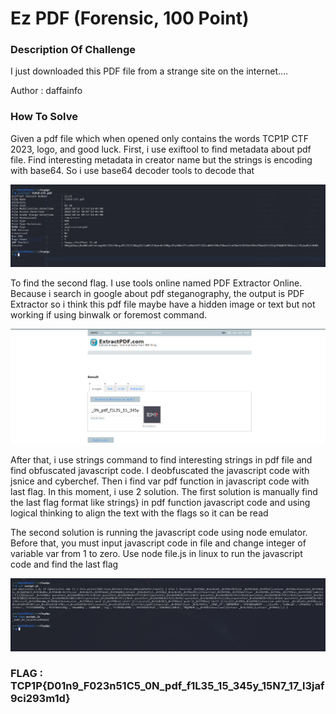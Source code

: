 # Ez PDF (Forensic, 100 Point)

<h3> Description Of Challenge </h3>
I just downloaded this PDF file from a strange site on the internet....

Author : daffainfo

<h3> How To Solve </h3>

<p> Given a pdf file which when opened only contains the words TCP1P CTF 2023, logo, and good luck. First, i use exiftool to find metadata about pdf file. Find interesting metadata in creator name but the strings is encoding with base64. So i use base64 decoder tools to decode that </p>
<img src=1st-flag.png>

<p> To find the second flag. I use tools online named PDF Extractor Online. Because i search in google about pdf steganography, the output is PDF Extractor so i think this pdf file maybe have a hidden image or text but not working if using binwalk or foremost command.</p>

<img src=2nd-flag.png>

<p> After that, i use strings command to find interesting strings in pdf file and find obfuscated javascript code. I deobfuscated the javascript code with jsnice and cyberchef. Then i find var pdf function in javascript code with last flag. In this moment, i use 2 solution. The first solution is manually find the last flag format like strings} in pdf function javascript code and using logical thinking to align the text with the flags so it can be read </p>

<p> The second solution is running the javascript code using node emulator. Before that, you must input javascript code in file and change integer of variable var from 1 to zero. Use node file.js in linux to run the javascript code and find the last flag </p>

<img src=3rd-flag.png>

<h3> FLAG : TCP1P{D01n9_F023n51C5_0N_pdf_f1L35_15_345y_15N7_17_l3jaf9ci293m1d} </h3>
